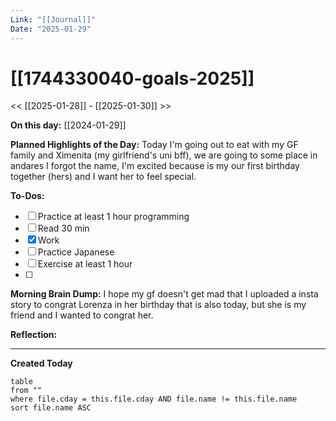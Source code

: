 ```yaml
---
Link: "[[Journal]]"
Date: "2025-01-29"
---
```

# [[1744330040-goals-2025]]

<< [[2025-01-28]] - [[2025-01-30]] >>

**On this day:** [[2024-01-29]]

**Planned Highlights of the Day:**
Today I'm going out to eat with my GF family and Ximenita (my girlfriend's uni bff), we are going to some place in andares I forgot the name, I'm excited because is my our first birthday together (hers) and I want her to feel special.

**To-Dos:**
- [ ] Practice at least 1 hour programming
- [ ] Read 30 min
- [x] Work
- [ ] Practice Japanese
- [ ] Exercise at least 1 hour
- [ ] 

**Morning Brain Dump:**
I hope my gf doesn't get mad that I uploaded a insta story to congrat Lorenza in her birthday that is also today, but she is my friend and I wanted to congrat her.

**Reflection:**


---
**Created Today**
```dataview
table
from ""
where file.cday = this.file.cday AND file.name != this.file.name
sort file.name ASC
```
